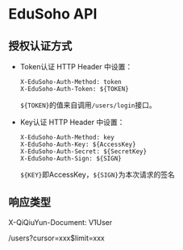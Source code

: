 # EduSoho API

## 授权认证方式

  * Token认证
    HTTP Header 中设置：
    ```
    X-EduSoho-Auth-Method: token
    X-EduSoho-Auth-Token: ${TOKEN}
    ```
    `${TOKEN}`的值来自调用`/users/login`接口。

  * Key认证
    HTTP Header 中设置：
    ```
    X-EduSoho-Auth-Method: key
    X-EduSoho-Auth-Key: ${AccessKey}
    X-EduSoho-Auth-Secret: ${SecretKey}
    X-EduSoho-Auth-Sign: ${SIGN} 
    ```
    `${KEY}`即AccessKey，`${SIGN}`为本次请求的签名

## 响应类型

X-QiQiuYun-Document: V1User

/users?cursor=xxx$limit=xxx


